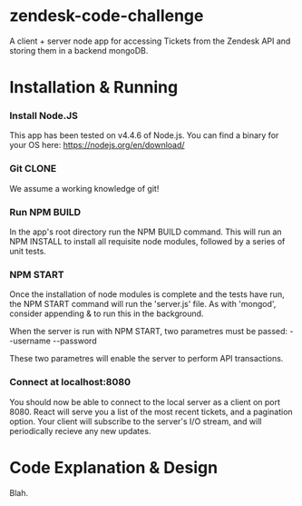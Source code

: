 # zendesk-code-challenge
A client + server node app for accessing Tickets from the Zendesk API and storing them in a backend mongoDB.

# Installation & Running
### Install Node.JS
This app has been tested on v4.4.6 of Node.js. You can find a binary for your OS here:
https://nodejs.org/en/download/

### Git CLONE
We assume a working knowledge of git! 

### Run NPM BUILD
In the app's root directory run the NPM BUILD command. This will run an NPM INSTALL to install all requisite node modules, followed by a series of unit tests.

### NPM START
Once the installation of node modules is complete and the tests have run, the NPM START command will run the 'server.js' file. As with 'mongod', consider appending & to run this in the background.

When the server is run with NPM START, two parametres must be passed:
--username <username>
--password <password>

These two parametres will enable the server to perform API transactions.

### Connect at localhost:8080
You should now be able to connect to the local server as a client on port 8080. React will serve you a list of the most recent tickets, and a pagination option. Your client will subscribe to the server's I/O stream, and will periodically recieve any new updates.

# Code Explanation & Design
Blah.
